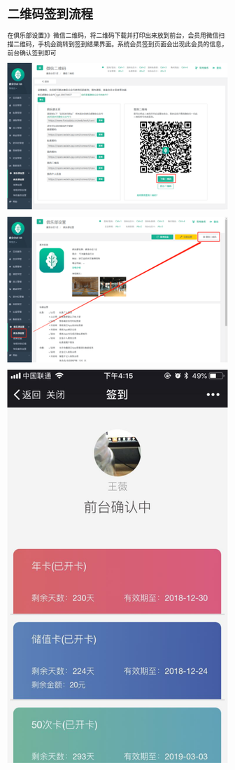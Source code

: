 # 二维码签到流程

 在俱乐部设置》》微信二维码，将二维码下载并打印出来放到前台，会员用微信扫描二维码，手机会跳转到签到结果界面。系统会员签到页面会出现此会员的信息，前台确认签到即可

![](../.gitbook/assets/sao-ma-2.png)

![](../.gitbook/assets/sao-ma-qian-dao-1.png)

![](../.gitbook/assets/4%20%287%29.jpg)

